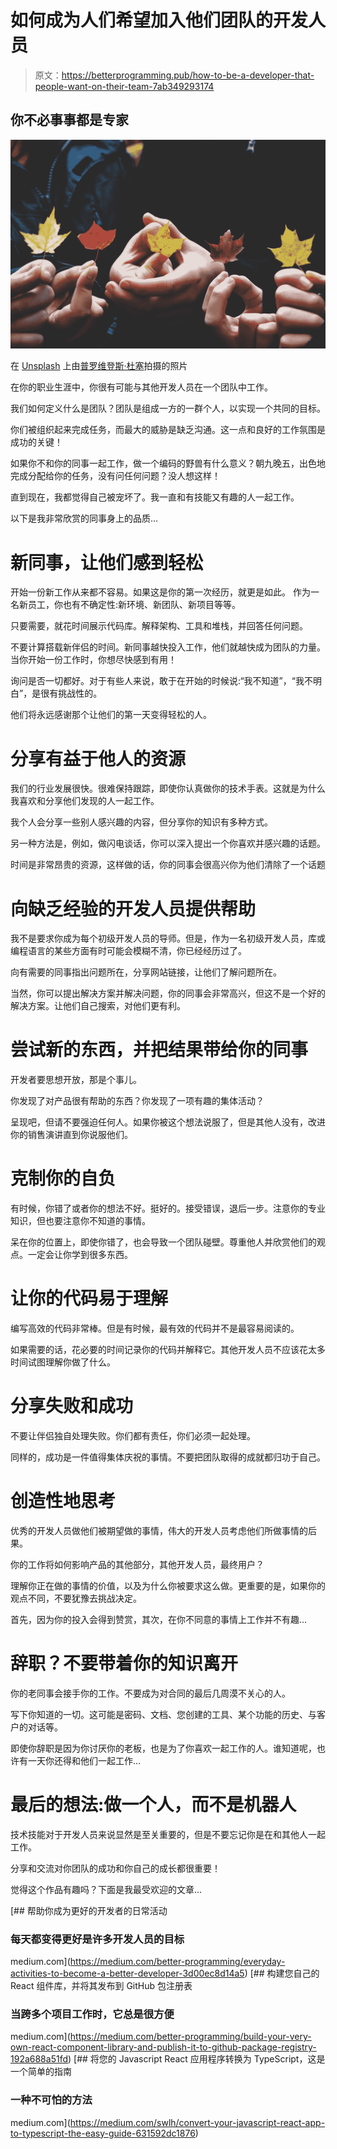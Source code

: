 # 如何成为人们希望加入他们团队的开发人员

> 原文：<https://betterprogramming.pub/how-to-be-a-developer-that-people-want-on-their-team-7ab349293174>

## 你不必事事都是专家

![](img/74ef2b75dd428caed0f0ff8dfda3456e.png)

在 [Unsplash](https://unsplash.com/s/photos/team?utm_source=unsplash&utm_medium=referral&utm_content=creditCopyText) 上由[普罗维登斯·杜塞](https://unsplash.com/@providence?utm_source=unsplash&utm_medium=referral&utm_content=creditCopyText)拍摄的照片

在你的职业生涯中，你很有可能与其他开发人员在一个团队中工作。

我们如何定义什么是团队？团队是组成一方的一群个人，以实现一个共同的目标。

你们被组织起来完成任务，而最大的威胁是缺乏沟通。这一点和良好的工作氛围是成功的关键！

如果你不和你的同事一起工作，做一个编码的野兽有什么意义？朝九晚五，出色地完成分配给你的任务，没有问任何问题？没人想这样！

直到现在，我都觉得自己被宠坏了。我一直和有技能又有趣的人一起工作。

以下是我非常欣赏的同事身上的品质…

# 新同事，让他们感到轻松

开始一份新工作从来都不容易。如果这是你的第一次经历，就更是如此。
作为一名新员工，你也有不确定性:新环境、新团队、新项目等等。

只要需要，就花时间展示代码库。解释架构、工具和堆栈，并回答任何问题。

不要计算搭载新伴侣的时间。新同事越快投入工作，他们就越快成为团队的力量。当你开始一份工作时，你想尽快感到有用！

询问是否一切都好。对于有些人来说，敢于在开始的时候说:“我不知道”，“我不明白”，是很有挑战性的。

他们将永远感谢那个让他们的第一天变得轻松的人。

# 分享有益于他人的资源

我们的行业发展很快。很难保持跟踪，即使你认真做你的技术手表。这就是为什么我喜欢和分享他们发现的人一起工作。

我个人会分享一些别人感兴趣的内容，但分享你的知识有多种方式。

另一种方法是，例如，做闪电谈话，你可以深入提出一个你喜欢并感兴趣的话题。

时间是非常昂贵的资源，这样做的话，你的同事会很高兴你为他们清除了一个话题

# 向缺乏经验的开发人员提供帮助

我不是要求你成为每个初级开发人员的导师。但是，作为一名初级开发人员，库或编程语言的某些方面有时可能会模糊不清，你已经经历过了。

向有需要的同事指出问题所在，分享网站链接，让他们了解问题所在。

当然，你可以提出解决方案并解决问题，你的同事会非常高兴，但这不是一个好的解决方案。让他们自己搜索，对他们更有利。

# 尝试新的东西，并把结果带给你的同事

开发者要思想开放，那是个事儿。

你发现了对产品很有帮助的东西？你发现了一项有趣的集体活动？

呈现吧，但请不要强迫任何人。如果你被这个想法说服了，但是其他人没有，改进你的销售演讲直到你说服他们。

# 克制你的自负

有时候，你错了或者你的想法不好。挺好的。接受错误，退后一步。注意你的专业知识，但也要注意你不知道的事情。

呆在你的位置上，即使你错了，也会导致一个团队碰壁。尊重他人并欣赏他们的观点。一定会让你学到很多东西。

# 让你的代码易于理解

编写高效的代码非常棒。但是有时候，最有效的代码并不是最容易阅读的。

如果需要的话，花必要的时间记录你的代码并解释它。其他开发人员不应该花太多时间试图理解你做了什么。

# **分享失败和成功**

不要让伴侣独自处理失败。你们都有责任，你们必须一起处理。

同样的，成功是一件值得集体庆祝的事情。不要把团队取得的成就都归功于自己。

# 创造性地思考

优秀的开发人员做他们被期望做的事情，伟大的开发人员考虑他们所做事情的后果。

你的工作将如何影响产品的其他部分，其他开发人员，最终用户？

理解你正在做的事情的价值，以及为什么你被要求这么做。更重要的是，如果你的观点不同，不要犹豫去挑战决定。

首先，因为你的投入会得到赞赏，其次，在你不同意的事情上工作并不有趣…

# 辞职？不要带着你的知识离开

你的老同事会接手你的工作。不要成为对合同的最后几周漠不关心的人。

写下你知道的一切。这可能是密码、文档、您创建的工具、某个功能的历史、与客户的对话等。

即使你辞职是因为你讨厌你的老板，也是为了你喜欢一起工作的人。谁知道呢，也许有一天你还得和他们一起工作…

# 最后的想法:做一个人，而不是机器人

技术技能对于开发人员来说显然是至关重要的，但是不要忘记你是在和其他人一起工作。

分享和交流对你团队的成功和你自己的成长都很重要！

觉得这个作品有趣吗？下面是我最受欢迎的文章…

[](https://medium.com/better-programming/everyday-activities-to-become-a-better-developer-3d00ec8d14a5) [## 帮助你成为更好的开发者的日常活动

### 每天都变得更好是许多开发人员的目标

medium.com](https://medium.com/better-programming/everyday-activities-to-become-a-better-developer-3d00ec8d14a5) [](https://medium.com/better-programming/build-your-very-own-react-component-library-and-publish-it-to-github-package-registry-192a688a51fd) [## 构建您自己的 React 组件库，并将其发布到 GitHub 包注册表

### 当跨多个项目工作时，它总是很方便

medium.com](https://medium.com/better-programming/build-your-very-own-react-component-library-and-publish-it-to-github-package-registry-192a688a51fd) [](https://medium.com/swlh/convert-your-javascript-react-app-to-typescript-the-easy-guide-631592dc1876) [## 将您的 Javascript React 应用程序转换为 TypeScript，这是一个简单的指南

### 一种不可怕的方法

medium.com](https://medium.com/swlh/convert-your-javascript-react-app-to-typescript-the-easy-guide-631592dc1876)